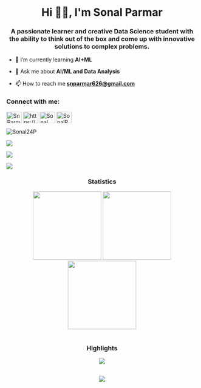 <h1 align="center">Hi 👋🏻, I'm Sonal Parmar</h1>
<h3 align="center">A passionate learner and creative Data Science student with the ability to think out of the box and come up with innovative solutions to complex problems.</h3>

- 🌱 I’m currently learning **AI+ML**

- 💬 Ask me about **AI/ML and Data Analysis**

- 📫 How to reach me **snparmar626@gmail.com**

<h3 align="left">Connect with me:</h3>
<p align="left">

<a href="https://www.kaggle.com/snparmar" target="_blank">
<img align="center" src="https://raw.githubusercontent.com/rahuldkjain/github-profile-readme-generator/master/src/images/icons/Social/kaggle.svg" alt="SnParmar" height="30" width="40" /></a>
<a href="https://www.linkedin.com/in/sonalparmar-ai/" target="blank">
<img align="center" src="https://raw.githubusercontent.com/rahuldkjain/github-profile-readme-generator/master/src/images/icons/Social/linked-in-alt.svg" alt="https://www.kaggle.com/snparmar" height="30" width="40" /></a>
<a href="https://www.hackerrank.com/profile/snparmar626" target="_blank">
<img align="center" src="https://raw.githubusercontent.com/rahuldkjain/github-profile-readme-generator/master/src/images/icons/Social/hackerrank.svg" alt="Sonal Parmar" height="30" width="40" /></a>
<a href="https://leetcode.com/u/SonalParmar/" target="blank">
<img align="center" src="https://cdn.iconscout.com/icon/free/png-512/free-leetcode-3521542-2944960.png?f=avif&w=256" alt="SonalParmar" height="30" width="40" /></a>
</p>

<p><img align="center" src="https://github-readme-stats.vercel.app/api/top-langs?username=Sonal24P&show_icons=true&locale=en&layout=compact" alt="Sonal24P" /></p>



<div> <a href="https://www.linkedin.com/in/sonalparmar-ai/" target="_blank"><img src="https://img.shields.io/badge/LinkedIn-0077B5?style=for-the-badge&logo=linkedin&logoColor=white" target="_blank"></a>

<a href="https://www.kaggle.com/snparmar" target="_blank"><img src="https://img.shields.io/badge/Kaggle-20BEFF?style=for-the-badge&logo=Kaggle&logoColor=white" target="_blank"></a>

<a href = "snparmar626@gmail.com"><img src="https://img.shields.io/badge/-Gmail-%23333?style=for-the-badge&logo=gmail&logoColor=white" target="_blank"></a>

</div>





<h3 align="center">Statistics</h3>

 <div align="center">

<img src="http://github-profile-summary-cards.vercel.app/api/cards/stats?username=roymachinelearning&theme=swift" height="180em" />

<img src="http://github-profile-summary-cards.vercel.app/api/cards/repos-per-language?username=roymachinelearning&theme=swift" height="180em"  />

<img src="http://github-profile-summary-cards.vercel.app/api/cards/profile-details?username=roymachinelearning&theme=swift" height="180em" />

</div>

<br/>

<h3 align="center">Highlights</h3>



<div align="center">

<img src="https://github-profile-trophy.vercel.app/?username=roymachinelearning&theme=swift&row=2&column=3"/></div>

 <div align="center">

<br/>

<img src="https://komarev.com/ghpvc/?username=roymachinelearning&label=Profile%20views&color=0e75b6&style=flat"/>

</div>
